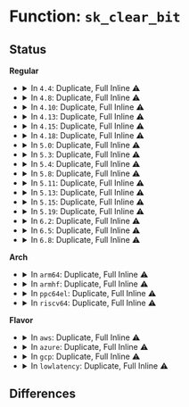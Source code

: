 # Function: <code>sk_clear_bit</code>

## Status
<b>Regular</b>
<ul>
<li>
<details>
<summary>In <code>4.4</code>: Duplicate, Full Inline ⚠️</summary>

**Collision:** Static Duplication

**Inline:** Full

**Transformation:** False

**Instances:**

```
In net/core/sock.c (ffffffff8170241e)
Location: include/net/sock.h:2021
Inline: True
Inline callers:
  - net/core/sock.c:sk_wait_data
  - net/core/sock.c:sock_alloc_send_pskb
```
```
In net/core/stream.c (ffffffff8170e4ca)
Location: include/net/sock.h:2021
Inline: True
Inline callers:
  - net/core/stream.c:sk_stream_wait_memory
```
```
In net/ipv4/tcp.c (ffffffff81769127)
Location: include/net/sock.h:2021
Inline: True
Inline callers:
  - net/ipv4/tcp.c:tcp_sendmsg
```
```
In net/unix/af_unix.c (ffffffff817bfb1a)
Location: include/net/sock.h:2021
Inline: True
Inline callers:
  - net/unix/af_unix.c:unix_stream_read_generic
```
</details>
</li>
<li>
<details>
<summary>In <code>4.8</code>: Duplicate, Full Inline ⚠️</summary>

**Collision:** Static Duplication

**Inline:** Full

**Transformation:** False

**Instances:**

```
In net/core/sock.c (ffffffff8176966c)
Location: include/net/sock.h:1990
Inline: True
Inline callers:
  - net/core/sock.c:sk_wait_data
  - net/core/sock.c:sock_alloc_send_pskb
```
```
In net/core/stream.c (ffffffff81775c23)
Location: include/net/sock.h:1990
Inline: True
Inline callers:
  - net/core/stream.c:sk_stream_wait_memory
```
```
In net/ipv4/tcp.c (ffffffff817d60b2)
Location: include/net/sock.h:1990
Inline: True
Inline callers:
  - net/ipv4/tcp.c:tcp_sendmsg
```
```
In net/unix/af_unix.c (ffffffff8182ca4b)
Location: include/net/sock.h:1990
Inline: True
Inline callers:
  - net/unix/af_unix.c:unix_stream_read_generic
```
</details>
</li>
<li>
<details>
<summary>In <code>4.10</code>: Duplicate, Full Inline ⚠️</summary>

**Collision:** Static Duplication

**Inline:** Full

**Transformation:** False

**Instances:**

```
In net/core/sock.c (ffffffff81796577)
Location: include/net/sock.h:2056
Inline: True
Inline callers:
  - net/core/sock.c:sk_wait_data
  - net/core/sock.c:sock_alloc_send_pskb
```
```
In net/core/stream.c (ffffffff817a2de2)
Location: include/net/sock.h:2056
Inline: True
Inline callers:
  - net/core/stream.c:sk_stream_wait_memory
```
```
In net/ipv4/tcp.c (ffffffff818060ca)
Location: include/net/sock.h:2056
Inline: True
Inline callers:
  - net/ipv4/tcp.c:tcp_sendmsg
```
```
In net/unix/af_unix.c (ffffffff8185e515)
Location: include/net/sock.h:2056
Inline: True
Inline callers:
  - net/unix/af_unix.c:unix_stream_read_generic
```
</details>
</li>
<li>
<details>
<summary>In <code>4.13</code>: Duplicate, Full Inline ⚠️</summary>

**Collision:** Static Duplication

**Inline:** Full

**Transformation:** False

**Instances:**

```
In net/core/sock.c (ffffffff817b4737)
Location: include/net/sock.h:2080
Inline: True
Inline callers:
  - net/core/sock.c:sk_wait_data
  - net/core/sock.c:sock_alloc_send_pskb
```
```
In net/core/stream.c (ffffffff817c0e72)
Location: include/net/sock.h:2080
Inline: True
Inline callers:
  - net/core/stream.c:sk_stream_wait_memory
```
```
In net/ipv4/tcp.c (ffffffff81826560)
Location: include/net/sock.h:2080
Inline: True
Inline callers:
  - net/ipv4/tcp.c:tcp_sendmsg
  - net/ipv4/tcp.c:do_tcp_sendpages
```
```
In net/unix/af_unix.c (ffffffff818838d8)
Location: include/net/sock.h:2080
Inline: True
Inline callers:
  - net/unix/af_unix.c:unix_stream_read_generic
```
</details>
</li>
<li>
<details>
<summary>In <code>4.15</code>: Duplicate, Full Inline ⚠️</summary>

**Collision:** Static Duplication

**Inline:** Full

**Transformation:** False

**Instances:**

```
In net/core/sock.c (ffffffff8182c997)
Location: include/net/sock.h:2094
Inline: True
Inline callers:
  - net/core/sock.c:sk_wait_data
  - net/core/sock.c:sock_alloc_send_pskb
```
```
In net/core/stream.c (ffffffff8183a88a)
Location: include/net/sock.h:2094
Inline: True
Inline callers:
  - net/core/stream.c:sk_stream_wait_memory
```
```
In net/ipv4/tcp.c (ffffffff818a466e)
Location: include/net/sock.h:2094
Inline: True
Inline callers:
  - net/ipv4/tcp.c:tcp_sendmsg_locked
  - net/ipv4/tcp.c:do_tcp_sendpages
```
```
In net/unix/af_unix.c (ffffffff81903fe1)
Location: include/net/sock.h:2094
Inline: True
Inline callers:
  - net/unix/af_unix.c:unix_stream_read_generic
```
</details>
</li>
<li>
<details>
<summary>In <code>4.18</code>: Duplicate, Full Inline ⚠️</summary>

**Collision:** Static Duplication

**Inline:** Full

**Transformation:** False

**Instances:**

```
In kernel/bpf/sockmap.c (ffffffff811cec80)
Location: include/net/sock.h:2097
Inline: True
Inline callers:
  - kernel/bpf/sockmap.c:bpf_tcp_recvmsg
```
```
In net/core/sock.c (ffffffff81877873)
Location: include/net/sock.h:2097
Inline: True
Inline callers:
  - net/core/sock.c:sk_wait_data
  - net/core/sock.c:sock_alloc_send_pskb
```
```
In net/core/stream.c (ffffffff81885003)
Location: include/net/sock.h:2097
Inline: True
Inline callers:
  - net/core/stream.c:sk_stream_wait_memory
```
```
In net/ipv4/tcp.c (ffffffff818fa3ca)
Location: include/net/sock.h:2097
Inline: True
Inline callers:
  - net/ipv4/tcp.c:tcp_sendmsg_locked
  - net/ipv4/tcp.c:do_tcp_sendpages
```
```
In net/unix/af_unix.c (ffffffff8195c110)
Location: include/net/sock.h:2097
Inline: True
Inline callers:
  - net/unix/af_unix.c:unix_stream_read_generic
```
</details>
</li>
<li>
<details>
<summary>In <code>5.0</code>: Duplicate, Full Inline ⚠️</summary>

**Collision:** Static Duplication

**Inline:** Full

**Transformation:** False

**Instances:**

```
In net/core/sock.c (ffffffff81898993)
Location: include/net/sock.h:2187
Inline: True
Inline callers:
  - net/core/sock.c:sk_wait_data
  - net/core/sock.c:sock_alloc_send_pskb
```
```
In net/core/stream.c (ffffffff818a5605)
Location: include/net/sock.h:2187
Inline: True
Inline callers:
  - net/core/stream.c:sk_stream_wait_memory
```
```
In net/ipv4/tcp.c (ffffffff8192830a)
Location: include/net/sock.h:2187
Inline: True
Inline callers:
  - net/ipv4/tcp.c:tcp_sendmsg_locked
  - net/ipv4/tcp.c:do_tcp_sendpages
```
```
In net/ipv4/tcp_bpf.c (ffffffff81977ee2)
Location: include/net/sock.h:2187
Inline: True
Inline callers:
  - net/ipv4/tcp_bpf.c:tcp_bpf_recvmsg
```
```
In net/unix/af_unix.c (ffffffff8199091f)
Location: include/net/sock.h:2187
Inline: True
Inline callers:
  - net/unix/af_unix.c:unix_stream_read_generic
```
</details>
</li>
<li>
<details>
<summary>In <code>5.3</code>: Duplicate, Full Inline ⚠️</summary>

**Collision:** Static Duplication

**Inline:** Full

**Transformation:** False

**Instances:**

```
In net/core/sock.c (ffffffff818e2f2f)
Location: include/net/sock.h:2193
Inline: True
Inline callers:
  - net/core/sock.c:sk_wait_data
  - net/core/sock.c:sock_alloc_send_pskb
```
```
In net/core/stream.c (ffffffff818f092f)
Location: include/net/sock.h:2193
Inline: True
Inline callers:
  - net/core/stream.c:sk_stream_wait_memory
```
```
In net/ipv4/tcp.c (ffffffff8198b257)
Location: include/net/sock.h:2193
Inline: True
Inline callers:
  - net/ipv4/tcp.c:tcp_sendmsg_locked
  - net/ipv4/tcp.c:do_tcp_sendpages
```
```
In net/ipv4/tcp_bpf.c (ffffffff819e1966)
Location: include/net/sock.h:2193
Inline: True
Inline callers:
  - net/ipv4/tcp_bpf.c:tcp_bpf_recvmsg
```
```
In net/unix/af_unix.c (ffffffff819fc002)
Location: include/net/sock.h:2193
Inline: True
Inline callers:
  - net/unix/af_unix.c:unix_stream_read_generic
```
</details>
</li>
<li>
<details>
<summary>In <code>5.4</code>: Duplicate, Full Inline ⚠️</summary>

**Collision:** Static Duplication

**Inline:** Full

**Transformation:** False

**Instances:**

```
In net/core/sock.c (ffffffff8191510f)
Location: include/net/sock.h:2203
Inline: True
Inline callers:
  - net/core/sock.c:sk_wait_data
  - net/core/sock.c:sock_alloc_send_pskb
```
```
In net/core/stream.c (ffffffff81922881)
Location: include/net/sock.h:2203
Inline: True
Inline callers:
  - net/core/stream.c:sk_stream_wait_memory
```
```
In net/ipv4/tcp.c (ffffffff819c1ada)
Location: include/net/sock.h:2203
Inline: True
Inline callers:
  - net/ipv4/tcp.c:tcp_sendmsg_locked
  - net/ipv4/tcp.c:do_tcp_sendpages
```
```
In net/ipv4/tcp_bpf.c (ffffffff81a18973)
Location: include/net/sock.h:2203
Inline: True
Inline callers:
  - net/ipv4/tcp_bpf.c:tcp_bpf_recvmsg
```
```
In net/unix/af_unix.c (ffffffff81a32c92)
Location: include/net/sock.h:2203
Inline: True
Inline callers:
  - net/unix/af_unix.c:unix_stream_read_generic
```
</details>
</li>
<li>
<details>
<summary>In <code>5.8</code>: Duplicate, Full Inline ⚠️</summary>

**Collision:** Static Duplication

**Inline:** Full

**Transformation:** False

**Instances:**

```
In net/core/sock.c (ffffffff819e847f)
Location: include/net/sock.h:2252
Inline: True
Inline callers:
  - net/core/sock.c:sk_wait_data
  - net/core/sock.c:sock_wait_for_wmem
```
```
In net/core/stream.c (ffffffff819f6423)
Location: include/net/sock.h:2252
Inline: True
Inline callers:
  - net/core/stream.c:sk_stream_wait_memory
```
```
In net/ipv4/tcp.c (ffffffff81aad325)
Location: include/net/sock.h:2252
Inline: True
Inline callers:
  - net/ipv4/tcp.c:tcp_sendmsg_locked
  - net/ipv4/tcp.c:do_tcp_sendpages
```
```
In net/ipv4/tcp_bpf.c (ffffffff81b08751)
Location: include/net/sock.h:2252
Inline: True
```
```
In net/unix/af_unix.c (ffffffff81b2487c)
Location: include/net/sock.h:2252
Inline: True
Inline callers:
  - net/unix/af_unix.c:unix_stream_data_wait
```
```
In net/mptcp/protocol.c (ffffffff81babd3d)
Location: include/net/sock.h:2252
Inline: True
Inline callers:
  - net/mptcp/protocol.c:mptcp_wait_data
```
</details>
</li>
<li>
<details>
<summary>In <code>5.11</code>: Duplicate, Full Inline ⚠️</summary>

**Collision:** Static Duplication

**Inline:** Full

**Transformation:** False

**Instances:**

```
In net/core/sock.c (ffffffff819e811f)
Location: include/net/sock.h:2273
Inline: True
Inline callers:
  - net/core/sock.c:sk_wait_data
  - net/core/sock.c:sock_wait_for_wmem
```
```
In net/core/stream.c (ffffffff819f6084)
Location: include/net/sock.h:2273
Inline: True
Inline callers:
  - net/core/stream.c:sk_stream_wait_memory
```
```
In net/ipv4/tcp.c (ffffffff81ab46f5)
Location: include/net/sock.h:2273
Inline: True
Inline callers:
  - net/ipv4/tcp.c:tcp_sendmsg_locked
  - net/ipv4/tcp.c:do_tcp_sendpages
```
```
In net/ipv4/tcp_bpf.c (ffffffff81b168f1)
Location: include/net/sock.h:2273
Inline: True
```
```
In net/unix/af_unix.c (ffffffff81b332ec)
Location: include/net/sock.h:2273
Inline: True
Inline callers:
  - net/unix/af_unix.c:unix_stream_data_wait
```
```
In net/mptcp/protocol.c (ffffffff81bbc3cd)
Location: include/net/sock.h:2273
Inline: True
Inline callers:
  - net/mptcp/protocol.c:mptcp_wait_data
```
</details>
</li>
<li>
<details>
<summary>In <code>5.13</code>: Duplicate, Full Inline ⚠️</summary>

**Collision:** Static Duplication

**Inline:** Full

**Transformation:** False

**Instances:**

```
In net/core/sock.c (ffffffff819ce24c)
Location: include/net/sock.h:2309
Inline: True
Inline callers:
  - net/core/sock.c:sk_wait_data
  - net/core/sock.c:sock_alloc_send_pskb
```
```
In net/core/stream.c (ffffffff819dc0f3)
Location: include/net/sock.h:2309
Inline: True
Inline callers:
  - net/core/stream.c:sk_stream_wait_memory
```
```
In net/core/skmsg.c (ffffffff81a4cdd4)
Location: include/net/sock.h:2309
Inline: True
Inline callers:
  - net/core/skmsg.c:sk_msg_wait_data
```
```
In net/ipv4/tcp.c (ffffffff81a9f855)
Location: include/net/sock.h:2309
Inline: True
Inline callers:
  - net/ipv4/tcp.c:tcp_sendmsg_locked
  - net/ipv4/tcp.c:do_tcp_sendpages
```
```
In net/unix/af_unix.c (ffffffff81b21024)
Location: include/net/sock.h:2309
Inline: True
Inline callers:
  - net/unix/af_unix.c:unix_stream_data_wait
```
```
In net/mptcp/protocol.c (ffffffff81bab180)
Location: include/net/sock.h:2309
Inline: True
Inline callers:
  - net/mptcp/protocol.c:mptcp_wait_data
```
</details>
</li>
<li>
<details>
<summary>In <code>5.15</code>: Duplicate, Full Inline ⚠️</summary>

**Collision:** Static Duplication

**Inline:** Full

**Transformation:** False

**Instances:**

```
In net/core/sock.c (ffffffff81a7db26)
Location: include/net/sock.h:2360
Inline: True
Inline callers:
  - net/core/sock.c:sk_wait_data
  - net/core/sock.c:sock_alloc_send_pskb
```
```
In net/core/stream.c (ffffffff81a8c333)
Location: include/net/sock.h:2360
Inline: True
Inline callers:
  - net/core/stream.c:sk_stream_wait_memory
```
```
In net/ipv4/tcp.c (ffffffff81b5b60e)
Location: include/net/sock.h:2360
Inline: True
Inline callers:
  - net/ipv4/tcp.c:tcp_sendmsg_locked
  - net/ipv4/tcp.c:do_tcp_sendpages
```
```
In net/ipv4/tcp_bpf.c (ffffffff81bc6fa4)
Location: include/net/sock.h:2360
Inline: True
Inline callers:
  - net/ipv4/tcp_bpf.c:tcp_msg_wait_data
```
```
In net/ipv4/udp_bpf.c (ffffffff81bc88a3)
Location: include/net/sock.h:2360
Inline: True
Inline callers:
  - net/ipv4/udp_bpf.c:udp_msg_wait_data
```
```
In net/unix/af_unix.c (ffffffff81be60e4)
Location: include/net/sock.h:2360
Inline: True
Inline callers:
  - net/unix/af_unix.c:unix_stream_data_wait
```
```
In net/unix/unix_bpf.c (ffffffff81beb640)
Location: include/net/sock.h:2360
Inline: True
Inline callers:
  - net/unix/unix_bpf.c:unix_msg_wait_data
```
</details>
</li>
<li>
<details>
<summary>In <code>5.19</code>: Duplicate, Full Inline ⚠️</summary>

**Collision:** Static Duplication

**Inline:** Full

**Transformation:** False

**Instances:**

```
In net/core/sock.c (ffffffff81bf11ca)
Location: include/net/sock.h:2485
Inline: True
Inline callers:
  - net/core/sock.c:sk_wait_data
  - net/core/sock.c:sock_alloc_send_pskb
```
```
In net/core/stream.c (ffffffff81c01bd2)
Location: include/net/sock.h:2485
Inline: True
Inline callers:
  - net/core/stream.c:sk_stream_wait_memory
```
```
In net/ipv4/tcp.c (ffffffff81cea7ad)
Location: include/net/sock.h:2485
Inline: True
Inline callers:
  - net/ipv4/tcp.c:tcp_sendmsg_locked
  - net/ipv4/tcp.c:do_tcp_sendpages
```
```
In net/ipv4/tcp_bpf.c (ffffffff81d5c0ee)
Location: include/net/sock.h:2485
Inline: True
Inline callers:
  - net/ipv4/tcp_bpf.c:tcp_msg_wait_data
```
```
In net/ipv4/udp_bpf.c (ffffffff81d5e0df)
Location: include/net/sock.h:2485
Inline: True
Inline callers:
  - net/ipv4/udp_bpf.c:udp_bpf_recvmsg
```
```
In net/unix/af_unix.c (ffffffff81d7d2db)
Location: include/net/sock.h:2485
Inline: True
Inline callers:
  - net/unix/af_unix.c:unix_stream_data_wait
```
```
In net/unix/unix_bpf.c (ffffffff81d83ab8)
Location: include/net/sock.h:2485
Inline: True
Inline callers:
  - net/unix/unix_bpf.c:unix_bpf_recvmsg
```
</details>
</li>
<li>
<details>
<summary>In <code>6.2</code>: Duplicate, Full Inline ⚠️</summary>

**Collision:** Static Duplication

**Inline:** Full

**Transformation:** False

**Instances:**

```
In net/core/sock.c (ffffffff81d9d986)
Location: include/net/sock.h:2533
Inline: True
Inline callers:
  - net/core/sock.c:sk_wait_data
  - net/core/sock.c:sock_alloc_send_pskb
```
```
In net/core/stream.c (ffffffff81db0f92)
Location: include/net/sock.h:2533
Inline: True
Inline callers:
  - net/core/stream.c:sk_stream_wait_memory
```
```
In net/ipv4/tcp.c (ffffffff81eae6a3)
Location: include/net/sock.h:2533
Inline: True
Inline callers:
  - net/ipv4/tcp.c:tcp_sendmsg_locked
  - net/ipv4/tcp.c:do_tcp_sendpages
```
```
In net/ipv4/tcp_bpf.c (ffffffff81f2670e)
Location: include/net/sock.h:2533
Inline: True
Inline callers:
  - net/ipv4/tcp_bpf.c:tcp_msg_wait_data
```
```
In net/ipv4/udp_bpf.c (ffffffff81f2862f)
Location: include/net/sock.h:2533
Inline: True
Inline callers:
  - net/ipv4/udp_bpf.c:udp_msg_wait_data
```
```
In net/unix/af_unix.c (ffffffff81f4a610)
Location: include/net/sock.h:2533
Inline: True
Inline callers:
  - net/unix/af_unix.c:unix_stream_data_wait
```
```
In net/unix/unix_bpf.c (0)
Location: include/net/sock.h:2533
Inline: True
Inline callers:
  - net/unix/unix_bpf.c:unix_bpf_recvmsg
```
</details>
</li>
<li>
<details>
<summary>In <code>6.5</code>: Duplicate, Full Inline ⚠️</summary>

**Collision:** Static Duplication

**Inline:** Full

**Transformation:** False

**Instances:**

```
In net/core/sock.c (ffffffff81e0c204)
Location: include/net/sock.h:2521
Inline: True
Inline callers:
  - net/core/sock.c:sk_wait_data
  - net/core/sock.c:sock_alloc_send_pskb
```
```
In net/core/stream.c (ffffffff81e2147f)
Location: include/net/sock.h:2521
Inline: True
Inline callers:
  - net/core/stream.c:sk_stream_wait_memory
```
```
In net/ipv4/tcp.c (ffffffff81f0c73c)
Location: include/net/sock.h:2521
Inline: True
Inline callers:
  - net/ipv4/tcp.c:tcp_sendmsg_locked
```
```
In net/ipv4/tcp_bpf.c (ffffffff81f863dc)
Location: include/net/sock.h:2521
Inline: True
Inline callers:
  - net/ipv4/tcp_bpf.c:tcp_msg_wait_data
```
```
In net/ipv4/udp_bpf.c (ffffffff81f8819f)
Location: include/net/sock.h:2521
Inline: True
Inline callers:
  - net/ipv4/udp_bpf.c:udp_msg_wait_data
```
```
In net/unix/af_unix.c (ffffffff81faa2b0)
Location: include/net/sock.h:2521
Inline: True
Inline callers:
  - net/unix/af_unix.c:unix_stream_data_wait
```
```
In net/unix/unix_bpf.c (0)
Location: include/net/sock.h:2521
Inline: True
```
</details>
</li>
<li>
<details>
<summary>In <code>6.8</code>: Duplicate, Full Inline ⚠️</summary>

**Collision:** Static Duplication

**Inline:** Full

**Transformation:** False

**Instances:**

```
In net/core/sock.c (ffffffff81ec8bac)
Location: include/net/sock.h:2511
Inline: True
Inline callers:
  - net/core/sock.c:sk_wait_data
  - net/core/sock.c:sock_alloc_send_pskb
```
```
In net/core/stream.c (ffffffff81edf217)
Location: include/net/sock.h:2511
Inline: True
Inline callers:
  - net/core/stream.c:sk_stream_wait_memory
```
```
In net/ipv4/tcp.c (ffffffff81fd0821)
Location: include/net/sock.h:2511
Inline: True
Inline callers:
  - net/ipv4/tcp.c:tcp_sendmsg_locked
```
```
In net/ipv4/tcp_bpf.c (ffffffff8204d9b8)
Location: include/net/sock.h:2511
Inline: True
Inline callers:
  - net/ipv4/tcp_bpf.c:tcp_msg_wait_data
```
```
In net/ipv4/udp_bpf.c (ffffffff8204f8bf)
Location: include/net/sock.h:2511
Inline: True
Inline callers:
  - net/ipv4/udp_bpf.c:udp_msg_wait_data
```
```
In net/unix/af_unix.c (ffffffff820776d0)
Location: include/net/sock.h:2511
Inline: True
Inline callers:
  - net/unix/af_unix.c:unix_stream_data_wait
```
```
In net/unix/unix_bpf.c (0)
Location: include/net/sock.h:2511
Inline: True
```
</details>
</li>
</ul>
<b>Arch</b>
<ul>
<li>
<details>
<summary>In <code>arm64</code>: Duplicate, Full Inline ⚠️</summary>

**Collision:** Static Duplication

**Inline:** Full

**Transformation:** False

**Instances:**

```
In net/core/sock.c (ffff800010badf9c)
Location: include/net/sock.h:2203
Inline: True
Inline callers:
  - net/core/sock.c:sk_wait_data
  - net/core/sock.c:sock_alloc_send_pskb
```
```
In net/core/stream.c (ffff800010bbd5dc)
Location: include/net/sock.h:2203
Inline: True
Inline callers:
  - net/core/stream.c:sk_stream_wait_memory
```
```
In net/ipv4/tcp.c (ffff800010c74928)
Location: include/net/sock.h:2203
Inline: True
Inline callers:
  - net/ipv4/tcp.c:tcp_sendmsg_locked
  - net/ipv4/tcp.c:do_tcp_sendpages
```
```
In net/ipv4/tcp_bpf.c (ffff800010cd4464)
Location: include/net/sock.h:2203
Inline: True
Inline callers:
  - net/ipv4/tcp_bpf.c:tcp_bpf_recvmsg
```
```
In net/unix/af_unix.c (ffff800010cf2428)
Location: include/net/sock.h:2203
Inline: True
Inline callers:
  - net/unix/af_unix.c:unix_stream_read_generic
```
</details>
</li>
<li>
<details>
<summary>In <code>armhf</code>: Duplicate, Full Inline ⚠️</summary>

**Collision:** Static Duplication

**Inline:** Full

**Transformation:** False

**Instances:**

```
In net/core/sock.c (c0ccba38)
Location: include/net/sock.h:2203
Inline: True
Inline callers:
  - net/core/sock.c:sk_wait_data
  - net/core/sock.c:sock_alloc_send_pskb
```
```
In net/core/stream.c (c0cd9618)
Location: include/net/sock.h:2203
Inline: True
Inline callers:
  - net/core/stream.c:sk_stream_wait_memory
```
```
In net/ipv4/tcp.c (c0d82fa8)
Location: include/net/sock.h:2203
Inline: True
Inline callers:
  - net/ipv4/tcp.c:tcp_sendmsg_locked
  - net/ipv4/tcp.c:do_tcp_sendpages
```
```
In net/ipv4/tcp_bpf.c (c0dde620)
Location: include/net/sock.h:2203
Inline: True
Inline callers:
  - net/ipv4/tcp_bpf.c:tcp_bpf_recvmsg
```
```
In net/unix/af_unix.c (c0dfa380)
Location: include/net/sock.h:2203
Inline: True
Inline callers:
  - net/unix/af_unix.c:unix_stream_read_generic
```
</details>
</li>
<li>
<details>
<summary>In <code>ppc64el</code>: Duplicate, Full Inline ⚠️</summary>

**Collision:** Static Duplication

**Inline:** Full

**Transformation:** False

**Instances:**

```
In net/core/sock.c (c000000000c839a0)
Location: include/net/sock.h:2203
Inline: True
Inline callers:
  - net/core/sock.c:sk_wait_data
  - net/core/sock.c:sock_alloc_send_pskb
```
```
In net/core/stream.c (c000000000c96744)
Location: include/net/sock.h:2203
Inline: True
Inline callers:
  - net/core/stream.c:sk_stream_wait_memory
```
```
In net/ipv4/tcp.c (c000000000d7bc30)
Location: include/net/sock.h:2203
Inline: True
Inline callers:
  - net/ipv4/tcp.c:tcp_sendmsg_locked
  - net/ipv4/tcp.c:do_tcp_sendpages
```
```
In net/ipv4/tcp_bpf.c (c000000000df24ac)
Location: include/net/sock.h:2203
Inline: True
Inline callers:
  - net/ipv4/tcp_bpf.c:tcp_bpf_recvmsg
```
```
In net/unix/af_unix.c (c000000000e188a0)
Location: include/net/sock.h:2203
Inline: True
Inline callers:
  - net/unix/af_unix.c:unix_stream_read_generic
```
</details>
</li>
<li>
<details>
<summary>In <code>riscv64</code>: Duplicate, Full Inline ⚠️</summary>

**Collision:** Static Duplication

**Inline:** Full

**Transformation:** False

**Instances:**

```
In net/core/sock.c (ffffffe00073ff82)
Location: include/net/sock.h:2203
Inline: True
Inline callers:
  - net/core/sock.c:sk_wait_data
  - net/core/sock.c:sock_alloc_send_pskb
```
```
In net/core/stream.c (ffffffe00074b9e8)
Location: include/net/sock.h:2203
Inline: True
Inline callers:
  - net/core/stream.c:sk_stream_wait_memory
```
```
In net/ipv4/tcp.c (ffffffe0007d7d42)
Location: include/net/sock.h:2203
Inline: True
Inline callers:
  - net/ipv4/tcp.c:tcp_sendmsg_locked
  - net/ipv4/tcp.c:do_tcp_sendpages
```
```
In net/ipv4/tcp_bpf.c (ffffffe0008253c2)
Location: include/net/sock.h:2203
Inline: True
Inline callers:
  - net/ipv4/tcp_bpf.c:tcp_bpf_recvmsg
```
```
In net/unix/af_unix.c (ffffffe00083f42a)
Location: include/net/sock.h:2203
Inline: True
Inline callers:
  - net/unix/af_unix.c:unix_stream_read_generic
```
</details>
</li>
</ul>
<b>Flavor</b>
<ul>
<li>
<details>
<summary>In <code>aws</code>: Duplicate, Full Inline ⚠️</summary>

**Collision:** Static Duplication

**Inline:** Full

**Transformation:** False

**Instances:**

```
In net/core/sock.c (ffffffff818b510f)
Location: include/net/sock.h:2203
Inline: True
Inline callers:
  - net/core/sock.c:sk_wait_data
  - net/core/sock.c:sock_alloc_send_pskb
```
```
In net/core/stream.c (ffffffff818c2881)
Location: include/net/sock.h:2203
Inline: True
Inline callers:
  - net/core/stream.c:sk_stream_wait_memory
```
```
In net/ipv4/tcp.c (ffffffff8196194a)
Location: include/net/sock.h:2203
Inline: True
Inline callers:
  - net/ipv4/tcp.c:tcp_sendmsg_locked
  - net/ipv4/tcp.c:do_tcp_sendpages
```
```
In net/ipv4/tcp_bpf.c (ffffffff819b8003)
Location: include/net/sock.h:2203
Inline: True
Inline callers:
  - net/ipv4/tcp_bpf.c:tcp_bpf_recvmsg
```
```
In net/unix/af_unix.c (ffffffff819d2322)
Location: include/net/sock.h:2203
Inline: True
Inline callers:
  - net/unix/af_unix.c:unix_stream_read_generic
```
</details>
</li>
<li>
<details>
<summary>In <code>azure</code>: Duplicate, Full Inline ⚠️</summary>

**Collision:** Static Duplication

**Inline:** Full

**Transformation:** False

**Instances:**

```
In net/core/sock.c (ffffffff8186f05f)
Location: include/net/sock.h:2203
Inline: True
Inline callers:
  - net/core/sock.c:sk_wait_data
  - net/core/sock.c:sock_alloc_send_pskb
```
```
In net/core/stream.c (ffffffff8187c7c1)
Location: include/net/sock.h:2203
Inline: True
Inline callers:
  - net/core/stream.c:sk_stream_wait_memory
```
```
In net/ipv4/tcp.c (ffffffff8191b43a)
Location: include/net/sock.h:2203
Inline: True
Inline callers:
  - net/ipv4/tcp.c:tcp_sendmsg_locked
  - net/ipv4/tcp.c:do_tcp_sendpages
```
```
In net/ipv4/tcp_bpf.c (ffffffff81974df3)
Location: include/net/sock.h:2203
Inline: True
Inline callers:
  - net/ipv4/tcp_bpf.c:tcp_bpf_recvmsg
```
```
In net/unix/af_unix.c (ffffffff8198f0e2)
Location: include/net/sock.h:2203
Inline: True
Inline callers:
  - net/unix/af_unix.c:unix_stream_read_generic
```
</details>
</li>
<li>
<details>
<summary>In <code>gcp</code>: Duplicate, Full Inline ⚠️</summary>

**Collision:** Static Duplication

**Inline:** Full

**Transformation:** False

**Instances:**

```
In net/core/sock.c (ffffffff8190610f)
Location: include/net/sock.h:2203
Inline: True
Inline callers:
  - net/core/sock.c:sk_wait_data
  - net/core/sock.c:sock_alloc_send_pskb
```
```
In net/core/stream.c (ffffffff81913881)
Location: include/net/sock.h:2203
Inline: True
Inline callers:
  - net/core/stream.c:sk_stream_wait_memory
```
```
In net/ipv4/tcp.c (ffffffff819cc11a)
Location: include/net/sock.h:2203
Inline: True
Inline callers:
  - net/ipv4/tcp.c:tcp_sendmsg_locked
  - net/ipv4/tcp.c:do_tcp_sendpages
```
```
In net/ipv4/tcp_bpf.c (ffffffff81a22a83)
Location: include/net/sock.h:2203
Inline: True
Inline callers:
  - net/ipv4/tcp_bpf.c:tcp_bpf_recvmsg
```
```
In net/unix/af_unix.c (ffffffff81a3cda2)
Location: include/net/sock.h:2203
Inline: True
Inline callers:
  - net/unix/af_unix.c:unix_stream_read_generic
```
</details>
</li>
<li>
<details>
<summary>In <code>lowlatency</code>: Duplicate, Full Inline ⚠️</summary>

**Collision:** Static Duplication

**Inline:** Full

**Transformation:** False

**Instances:**

```
In net/core/sock.c (ffffffff8192713f)
Location: include/net/sock.h:2203
Inline: True
Inline callers:
  - net/core/sock.c:sk_wait_data
  - net/core/sock.c:sock_alloc_send_pskb
```
```
In net/core/stream.c (ffffffff81934a04)
Location: include/net/sock.h:2203
Inline: True
Inline callers:
  - net/core/stream.c:sk_stream_wait_memory
```
```
In net/ipv4/tcp.c (ffffffff819d5caa)
Location: include/net/sock.h:2203
Inline: True
Inline callers:
  - net/ipv4/tcp.c:tcp_sendmsg_locked
  - net/ipv4/tcp.c:do_tcp_sendpages
```
```
In net/ipv4/tcp_bpf.c (ffffffff81a2de79)
Location: include/net/sock.h:2203
Inline: True
Inline callers:
  - net/ipv4/tcp_bpf.c:tcp_bpf_recvmsg
```
```
In net/unix/af_unix.c (ffffffff81a48355)
Location: include/net/sock.h:2203
Inline: True
Inline callers:
  - net/unix/af_unix.c:unix_stream_read_generic
```
</details>
</li>
</ul>

## Differences
